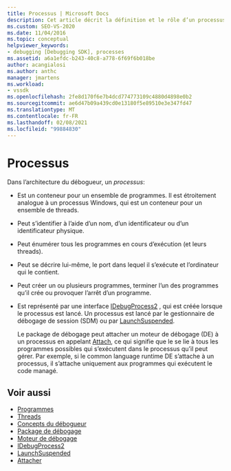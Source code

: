 ```yaml
---
title: Processus | Microsoft Docs
description: Cet article décrit la définition et le rôle d’un processus dans l’architecture du débogueur dans Visual Studio.
ms.custom: SEO-VS-2020
ms.date: 11/04/2016
ms.topic: conceptual
helpviewer_keywords:
- debugging [Debugging SDK], processes
ms.assetid: a6a1efdc-b243-40c8-a778-6f69f6b018be
author: acangialosi
ms.author: anthc
manager: jmartens
ms.workload:
- vssdk
ms.openlocfilehash: 2fe8d170f6e7b4dcd774773109c4880d4898e0b2
ms.sourcegitcommit: ae6d47b09a439cd0e13180f5e89510e3e347fd47
ms.translationtype: MT
ms.contentlocale: fr-FR
ms.lasthandoff: 02/08/2021
ms.locfileid: "99884830"
---
```

# <a name="processes"></a>Processus
Dans l’architecture du débogueur, un *processus*:

- Est un conteneur pour un ensemble de programmes. Il est étroitement analogue à un processus Windows, qui est un conteneur pour un ensemble de threads.

- Peut s’identifier à l’aide d’un nom, d’un identificateur ou d’un identificateur physique.

- Peut énumérer tous les programmes en cours d’exécution (et leurs threads).

- Peut se décrire lui-même, le port dans lequel il s’exécute et l’ordinateur qui le contient.

- Peut créer un ou plusieurs programmes, terminer l’un des programmes qu’il crée ou provoquer l’arrêt d’un programme.

- Est représenté par une interface [IDebugProcess2](../../extensibility/debugger/reference/idebugprocess2.md) , qui est créée lorsque le processus est lancé. Un processus est lancé par le gestionnaire de débogage de session (SDM) ou par [LaunchSuspended](../../extensibility/debugger/reference/idebugenginelaunch2-launchsuspended.md).

  Le package de débogage peut attacher un moteur de débogage (DE) à un processus en appelant [Attach](../../extensibility/debugger/reference/idebugprocess2-attach.md), ce qui signifie que le se lie à tous les programmes possibles qui s’exécutent dans le processus qu’il peut gérer. Par exemple, si le common language runtime DE s’attache à un processus, il s’attache uniquement aux programmes qui exécutent le code managé.

## <a name="see-also"></a>Voir aussi
- [Programmes](../../extensibility/debugger/programs.md)
- [Threads](../../extensibility/debugger/threads.md)
- [Concepts du débogueur](../../extensibility/debugger/debugger-concepts.md)
- [Package de débogage](../../extensibility/debugger/debug-package.md)
- [Moteur de débogage](../../extensibility/debugger/debug-engine.md)
- [IDebugProcess2](../../extensibility/debugger/reference/idebugprocess2.md)
- [LaunchSuspended](../../extensibility/debugger/reference/idebugenginelaunch2-launchsuspended.md)
- [Attacher](../../extensibility/debugger/reference/idebugprocess2-attach.md)
